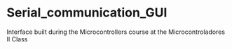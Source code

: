 # Serial_communication_GUI

Interface built during the Microcontrollers course at the Microcontroladores II Class
